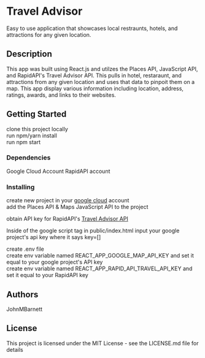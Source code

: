# Travel Advisor

Easy to use application that showcases local restraunts, hotels, and attractions for any given location.

## Description

This app was built using React.js and utilzes the Places API, JavaScript API, and RapidAPI's Travel Advisor API. This pulls in hotel, restaraunt, and attractions from any 
given location and uses that data to pinpoit them on a map. This app display various information including location, address, ratings, awards, and links to their websites.

## Getting Started

clone this project locally  
run npm/yarn install  
run npm start  

### Dependencies

Google Cloud Account
RapidAPI account

### Installing

create new project in your [google cloud](https://cloud.google.com/) account  
add the Places API & Maps JavaScript API to the project  
  
obtain API key for RapidAPI's [Travel Advisor API](https://rapidapi.com/apidojo/api/travel-advisor/)  

Inside of the google script tag in public/index.html input your google project's api key where it says key=[<key>] 
  
create .env file  
create env variable named REACT_APP_GOOGLE_MAP_API_KEY and set it equal to your google project's API key  
create env variable named REACT_APP_RAPID_API_TRAVEL_API_KEY and set it equal to your RapidAPI key  

## Authors

JohnMBarnett

## License

This project is licensed under the MIT License - see the LICENSE.md file for details
